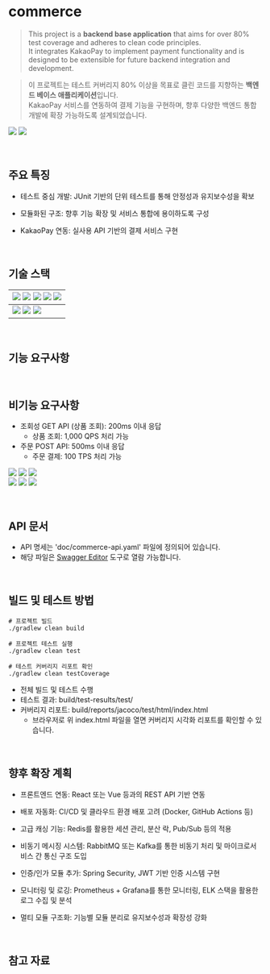 # commerce
>This project is a **backend base application** that aims for over 80% test coverage and adheres to clean code principles.</br>
It integrates KakaoPay to implement payment functionality and is designed to be extensible for future backend integration and development.

>이 프로젝트는 테스트 커버리지 80% 이상을 목표로 클린 코드를 지향하는 **백엔드 베이스 애플리케이션**입니다.</br>
KakaoPay 서비스를 연동하여 결제 기능을 구현하며, 향후 다양한 백엔드 통합 개발에 확장 가능하도록 설계되었습니다.

<img src="https://img.shields.io/badge/coverage-100%25-blue"> <img src="https://img.shields.io/badge/branches-100%25-green">


</br>

## 주요 특징
- 테스트 중심 개발: JUnit 기반의 단위 테스트를 통해 안정성과 유지보수성을 확보

- 모듈화된 구조: 향후 기능 확장 및 서비스 통합에 용이하도록 구성

- KakaoPay 연동: 실사용 API 기반의 결제 서비스 구현

</br>

## 기술 스택
| <img src="https://img.shields.io/badge/Java_17-007396?style=for-the-badge&logo=java&logoColor=white"> <img src="https://img.shields.io/badge/spring boot_3.4.4-6DB33F?style=for-the-badge&logo=springboot&logoColor=white"> <img src="https://img.shields.io/badge/gradle_8.13-02303A?style=for-the-badge&logo=gradle&logoColor=white"> <img src="https://img.shields.io/badge/mysql_8.0.29-4479A1?style=for-the-badge&logo=mysql&logoColor=white"> <img src="https://img.shields.io/badge/Spring_Data_JPA-6DB33F?style=for-the-badge&logo=spring&logoColor=white"> 
  | :--- | 
|<img src="https://img.shields.io/badge/JUnit_5.11.4-green?style=for-the-badge"> <img src="https://img.shields.io/badge/JaCoCo_0.8.8-F7941E?style=for-the-badge"> <img src="https://img.shields.io/badge/Apache_JMeter_5.6.4-E2231A?style=for-the-badge">|

</br>

## 기능 요구사항


</br>

## 비기능 요구사항
- 조회성 GET API (상품 조회): 200ms 이내 응답
  - 상품 조회: 1,000 QPS 처리 가능
- 주문 POST API: 500ms 이내 응답
  - 주문 결제: 100 TPS 처리 가능

<img src="https://img.shields.io/badge/GET-QPS_1175-blue"> <img src="https://img.shields.io/badge/GET-_P90_62ms-blue"> <img src="https://img.shields.io/badge/GET-_ERROR_0%25-blue"> </br>
<img src="https://img.shields.io/badge/POST-QPS_111-green"> <img src="https://img.shields.io/badge/POST-P90_51ms-green"> <img src="https://img.shields.io/badge/POST-ERROR_0%25-green">

</br>

## API 문서
- API 명세는 'doc/commerce-api.yaml' 파일에 정의되어 있습니다.
- 해당 파일은 [Swagger Editor](https://editor.swagger.io/) 도구로 열람 가능합니다.

</br>

## 빌드 및 테스트 방법 
```
# 프로젝트 빌드
./gradlew clean build

# 프로젝트 테스트 실행
./gradlew clean test

# 테스트 커버리지 리포트 확인
./gradlew clean testCoverage
```
- 전체 빌드 및 테스트 수행 </br>
- 테스트 결과: build/test-results/test/ </br>
- 커버리지 리포트: build/reports/jacoco/test/html/index.html
  - 브라우저로 위 index.html 파일을 열면 커버리지 시각화 리포트를 확인할 수 있습니다.

</br>

## 향후 확장 계획
- 프론트엔드 연동: React 또는 Vue 등과의 REST API 기반 연동

- 배포 자동화: CI/CD 및 클라우드 환경 배포 고려 (Docker, GitHub Actions 등)

- 고급 캐싱 기능: Redis를 활용한 세션 관리, 분산 락, Pub/Sub 등의 적용

- 비동기 메시징 시스템: RabbitMQ 또는 Kafka를 통한 비동기 처리 및 마이크로서비스 간 통신 구조 도입

- 인증/인가 모듈 추가: Spring Security, JWT 기반 인증 시스템 구현

- 모니터링 및 로깅: Prometheus + Grafana를 통한 모니터링, ELK 스택을 활용한 로그 수집 및 분석

- 멀티 모듈 구조화: 기능별 모듈 분리로 유지보수성과 확장성 강화

</br>

## 참고 자료
